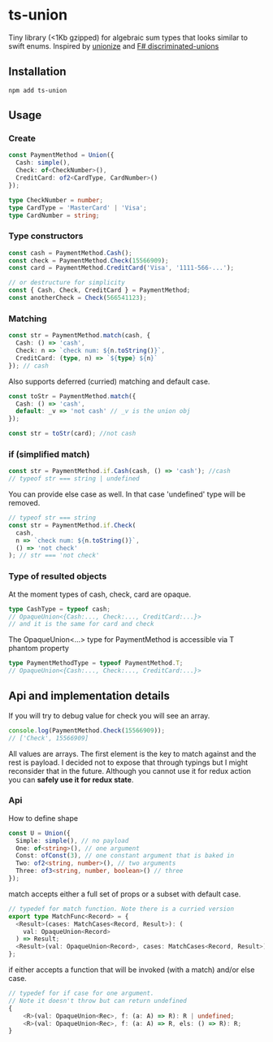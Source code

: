 # ts-union

Tiny library (<1Kb gzipped) for algebraic sum types that looks similar to swift enums. Inspired by [unionize](https://github.com/pelotom/unionize) and [F# discriminated-unions](https://docs.microsoft.com/en-us/dotnet/fsharp/language-reference/discriminated-unions)

## Installation

```
npm add ts-union
```

## Usage

### Create

```typescript
const PaymentMethod = Union({
  Cash: simple(),
  Check: of<CheckNumber>(),
  CreditCard: of2<CardType, CardNumber>()
});

type CheckNumber = number;
type CardType = 'MasterCard' | 'Visa';
type CardNumber = string;
```

### Type constructors

```typescript
const cash = PaymentMethod.Cash();
const check = PaymentMethod.Check(15566909);
const card = PaymentMethod.CreditCard('Visa', '1111-566-...');

// or destructure for simplicity
const { Cash, Check, CreditCard } = PaymentMethod;
const anotherCheck = Check(566541123);
```

### Matching

```typescript
const str = PaymentMethod.match(cash, {
  Cash: () => 'cash',
  Check: n => `check num: ${n.toString()}`,
  CreditCard: (type, n) => `${type} ${n}`
}); // cash
```

Also supports deferred (curried) matching and default case.

```typescript
const toStr = PaymentMethod.match({
  Cash: () => 'cash',
  default: _v => 'not cash' // _v is the union obj
});

const str = toStr(card); //not cash
```

### if (simplified match)

```typescript
const str = PaymentMethod.if.Cash(cash, () => 'cash'); //cash
// typeof str === string | undefined
```

You can provide else case as well. In that case 'undefined' type will be removed.

```typescript
// typeof str === string
const str = PaymentMethod.if.Check(
  cash,
  n => `check num: ${n.toString()}`,
  () => 'not check'
); // str === 'not check'
```

### Type of resulted objects

At the moment types of cash, check, card are opaque.

```typescript
type CashType = typeof cash;
// OpaqueUnion<{Cash:..., Check:..., CreditCard:...}>
// and it is the same for card and check
```

The OpaqueUnion<...> type for PaymentMethod is accessible via T phantom property

```typescript
type PaymentMethodType = typeof PaymentMethod.T;
// OpaqueUnion<{Cash:..., Check:..., CreditCard:...}>
```

## Api and implementation details

If you will try to debug value for check you will see an array.

```typescript
console.log(PaymentMethod.Check(15566909));
// ['Check', 15566909]
```

All values are arrays. The first element is the key to match against and the rest is payload. I decided not to expose that through typings but I might reconsider that in the future. Although you cannot use it for redux action you can **safely use it for redux state**.

### Api

How to define shape

```typescript
const U = Union({
  Simple: simple(), // no payload
  One: of<string>(), // one argument
  Const: ofConst(3), // one constant argument that is baked in
  Two: of2<string, number>(), // two arguments
  Three: of3<string, number, boolean>() // three
});
```

match accepts either a full set of props or a subset with default case.

```typescript
// typedef for match function. Note there is a curried version
export type MatchFunc<Record> = {
  <Result>(cases: MatchCases<Record, Result>): (
    val: OpaqueUnion<Record>
  ) => Result;
  <Result>(val: OpaqueUnion<Record>, cases: MatchCases<Record, Result>): Result;
};
```

if either accepts a function that will be invoked (with a match) and/or else case.

```typescript
// typedef for if case for one argument.
// Note it doesn't throw but can return undefined
{
    <R>(val: OpaqueUnion<Rec>, f: (a: A) => R): R | undefined;
    <R>(val: OpaqueUnion<Rec>, f: (a: A) => R, els: () => R): R;
}
```

